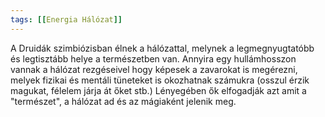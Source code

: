 ```yaml
---
tags: [[Energia Hálózat]]
---
```

A Druidák szimbiózisban élnek a hálózattal, melynek a legmegnyugtatóbb és legtisztább helye a természetben van. Annyira egy hullámhosszon vannak a hálózat rezgéseivel hogy képesek a zavarokat is megérezni, melyek fizikai és mentáli tüneteket is okozhatnak számukra (osszul érzik magukat, félelem járja át őket stb.) Lényegében ők elfogadják azt amit a "természet", a hálózat ad és az mágiaként jelenik meg.